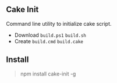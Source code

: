 ## Cake Init

Command line utility to initialize cake script.

- Download `build.ps1` `build.sh`
- Create `build.cmd` `build.cake`

## Install

> npm install cake-init -g
